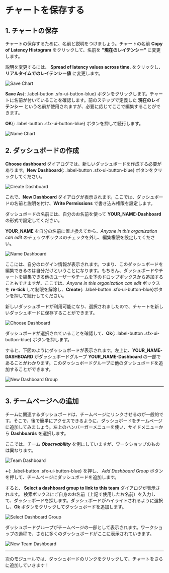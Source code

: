 # チャートを保存する

## 1. チャートの保存

チャートの保存するために、名前と説明をつけましょう。チャートの名前 **Copy of Latency Histogram** をクリックして、名前を **"現在のレイテンシー"** に変更します。

説明を変更するには、 **Spread of latency values across time.** をクリックし、 **リアルタイムでのレイテンシー値** に変更します。

![Save Chart](../images/dashboards/save-chart.png)

**Save As**{: .label-button .sfx-ui-button-blue} ボタンをクリックします。チャートに名前が付いていることを確認します。前のステップで定義した **現在のレイテンシー** という名前が使用されますが、必要に応じてここで編集することができます。

**OK**{: .label-button .sfx-ui-button-blue} ボタンを押して続行します。

![Name Chart](../images/dashboards/name-chart.png)

## 2. ダッシュボードの作成

**Choose dashboard** ダイアログでは、新しいダッシュボードを作成する必要があります。**New Dashboard**{: .label-button .sfx-ui-button-blue} ボタンをクリックしてください。

![Create Dashboard](../images/dashboards/create-dashboard.png)

これで、**New Dashboard** ダイアログが表示されます。ここでは、ダッシュボードの名前と説明を付け、**Write Permissions** で書き込み権限を設定します。

ダッシュボードの名前には、自分のお名前を使って **YOUR_NAME-Dashboard** の形式で設定してください。

**YOUR_NAME** を自分の名前に置き換えてから、*Anyone in this organization can edit* のチェックボックスのチェックを外し、編集権限を設定してください。

![Name Dashboard](../images/dashboards/name-dashboard.png)

ここには、自分のログイン情報が表示されます。つまり、このダッシュボードを編集できるのは自分だけということになります。もちろん、ダッシュボードやチャートを編集できる他のユーザーやチームを下のドロップボックスから追加することもできますが、ここでは、*Anyone in this organization can edit* ボックスを **re-tick** して制限を解除し、**Create**{: .label-button .sfx-ui-button-blue}ボタンを押して続行してください。

新しいダッシュボードが利用可能になり、選択されましたので、チャートを新しいダッシュボードに保存することができます。

![Choose Dashboard](../images/dashboards/choose-dashboard.png)

ダッシュボードが選択されていることを確認して、**Ok**{: .label-button .sfx-ui-button-blue} ボタンを押します。

すると、下図のようにダッシュボードが表示されます。左上に、**YOUR_NAME-DASHBOARD** がダッシュボードグループ **YOUR_NAME-Dashboard** の一部であることがわかります。このダッシュボードグループに他のダッシュボードを追加することができます。

![New Dashboard Group](../images/dashboards/new-dashboard-group.png)

---

## 3. チームページへの追加

チームに関連するダッシュボードは、チームページにリンクさせるのが一般的です。そこで、後で簡単にアクセスできるように、ダッシュボードをチームページに追加してみましょう。左上のハンバーガーメニューを使い、サイドメニューから **Dashboards** を選択します。

ここでは、チーム ***Observability*** を例にしていますが、ワークショップのものは異なります。

![Team Dashboard](../images/dashboards/team-dashboard.png)

**+**{: .label-button .sfx-ui-button-blue} を押し、 *Add Dashboard Group* ボタンを押して、チームページにダッシュボードを追加します。

すると、 **Select a dashboard group to link to this team** ダイアログが表示されます。
検索ボックスにご自身のお名前（上記で使用したお名前）を入力して、ダッシュボードを探します。ダッシュボードがハイライトされるように選択し、**Ok** ボタンをクリックしてダッシュボードを追加します。

![Select Dashboard Group](../images/dashboards/select-dashboard-group.png)

ダッシュボードグループがチームページの一部として表示されます。ワークショップの過程で、さらに多くのダッシュボードがここに表示されていきます。

![New Team Dashboard](../images/dashboards/new-team-dashboard.png)

---

次のモジュールでは、ダッシュボードのリンクをクリックして、チャートをさらに追加していきます！
